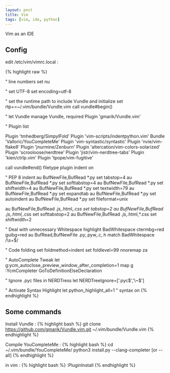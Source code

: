 ```yaml
---
layout: post
title: Vim
tags: [vim, ide, python]
---
```



Vim as an IDE

## Config

edit /etc/vim/vimrc.local :

{% highlight raw %}

" line numbers
set nu

" set UTF-8
set encoding=utf-8

" set the runtime path to include Vundle and initialize
set rtp+=~/.vim/bundle/Vundle.vim
call vundle#begin()

" let Vundle manage Vundle, required
Plugin 'gmarik/Vundle.vim'

" Plugin list

Plugin 'tmhedberg/SimpylFold'
Plugin 'vim-scripts/indentpython.vim'
Bundle 'Valloric/YouCompleteMe'
Plugin 'vim-syntastic/syntastic'
Plugin 'nvie/vim-flake8'
Plugin 'jnurmine/Zenburn'
Plugin 'altercation/vim-colors-solarized'
Plugin 'scrooloose/nerdtree'
Plugin 'jistr/vim-nerdtree-tabs'
Plugin 'kien/ctrlp.vim'
Plugin 'tpope/vim-fugitive'

call vundle#end()
filetype plugin indent on

" PEP 8 indent
au BufNewFile,BufRead *.py set tabstop=4
au BufNewFile,BufRead *.py set softtabstop=4
au BufNewFile,BufRead *.py set shiftwidth=4
au BufNewFile,BufRead *.py set textwidth=79
au BufNewFile,BufRead *.py set expandtab
au BufNewFile,BufRead *.py set autoindent
au BufNewFile,BufRead *.py set fileformat=unix

au BufNewFile,BufRead *.js,*.html,*.css set tabstop=2
au BufNewFile,BufRead *.js,*.html,*.css set softtabstop=2
au BufNewFile,BufRead *.js,*.html,*.css set shiftwidth=2      

" Deal with unnecessary Whitespace
highlight BadWhitespace ctermbg=red guibg=red
au BufRead,BufNewFile *.py,*.pyw,*.c,*.h match BadWhitespace /\s\+$/

" Code folding
set foldmethod=indent
set foldlevel=99
nnoremap <space> za

" AutoComplete Tweak
let g:ycm_autoclose_preview_window_after_completion=1
map <leader>g	:YcmCompleter GoToDefinitionElseDeclaration<CR>

" Ignore .pyc files in NERDTress
let NERDTreeIgnore=['\.pyc$','\~$']

" Activate Syntax Highlight
let python_highlight_all=1
" syntax on
{% endhighlight %}

## Some commands

Install Vundle :
{% highlight bash %}
git clone https://github.com/gmarik/Vundle.vim.git ~/.vim/bundle/Vundle.vim
{% endhighlight %}

Compile YouCompleteMe :
{% highlight bash %}
cd ~/.vim/bundle/YouCompleteMe/
python3 install.py --clang-completer [or --all]
{% endhighlight %}

in vim :
{% highlight bash %}
:PluginInstall
{% endhighlight %}

